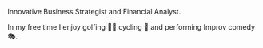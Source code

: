 Innovative Business Strategist and Financial Analyst. 

In my free time I enjoy golfing 🏌️‍♂️ cycling 🚴 and performing Improv comedy 🎭. 
